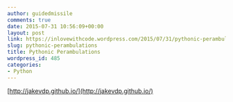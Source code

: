```yaml
---
author: guidedmissile
comments: true
date: 2015-07-31 10:56:09+00:00
layout: post
link: https://inlovewithcode.wordpress.com/2015/07/31/pythonic-perambulations/
slug: pythonic-perambulations
title: Pythonic Perambulations
wordpress_id: 485
categories:
- Python
---
```


[http://jakevdp.github.io/](http://jakevdp.github.io/)
